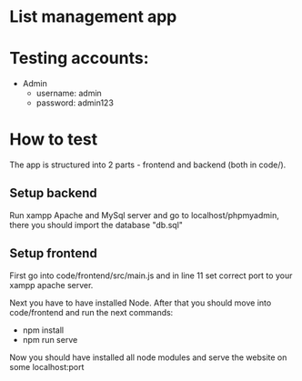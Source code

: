 # List management app

# Testing accounts:
 - Admin
    - username: admin
    - password: admin123


# How to test

The app is structured into 2 parts - frontend and backend (both in code/).

## Setup backend

Run xampp Apache and MySql server and go to localhost/phpmyadmin, there you should import the database "db.sql"


## Setup frontend

First go into code/frontend/src/main.js and in line 11 set correct port to your xampp apache server.

Next you have to have installed Node. After that you should move into code/frontend and run the next commands:
 - npm install
 - npm run serve

Now you should have installed all node modules and serve the website on some localhost:port


